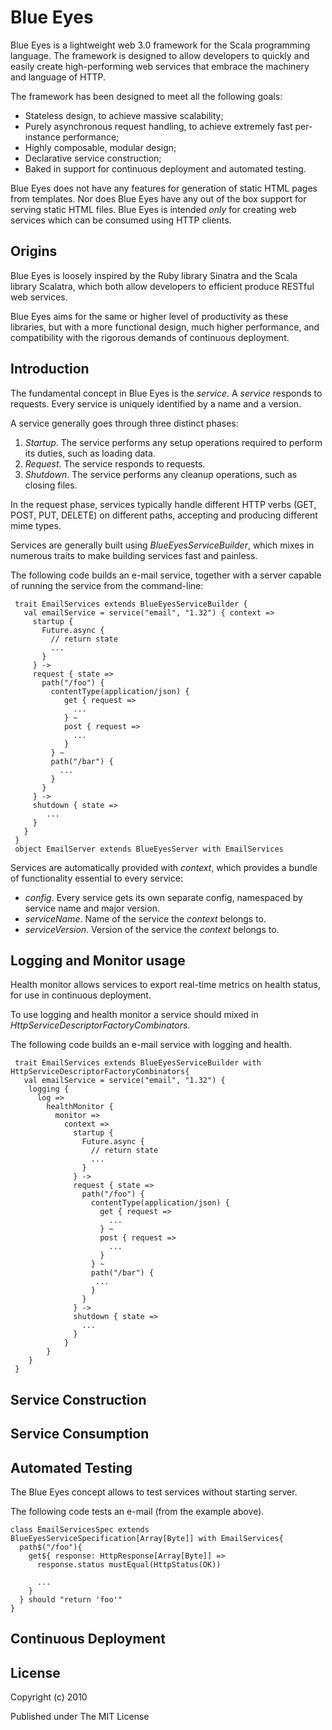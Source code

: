 Blue Eyes
=========

Blue Eyes is a lightweight web 3.0 framework for the Scala programming language. The framework is designed to allow developers to quickly and easily create high-performing web services that embrace the machinery and language of HTTP.

The framework has been designed to meet all the following goals:

  * Stateless design, to achieve massive scalability;
  * Purely asynchronous request handling, to achieve extremely fast per-instance performance;
  * Highly composable, modular design;
  * Declarative service construction;
  * Baked in support for continuous deployment and automated testing.

Blue Eyes does not have any features for generation of static HTML pages from templates. Nor does Blue Eyes have any out of the box support for serving static HTML files. Blue Eyes is intended *only* for creating web services which can be consumed using HTTP clients.

Origins
-------

Blue Eyes is loosely inspired by the Ruby library Sinatra and the Scala library Scalatra, which both allow developers to efficient produce RESTful web services.

Blue Eyes aims for the same or higher level of productivity as these libraries, but with a more functional design, much higher performance, and compatibility with the rigorous demands of continuous deployment.

Introduction
------------

The fundamental concept in Blue Eyes is the *service*. A *service* responds to requests. Every service is uniquely identified by a name and a version.

A service generally goes through three distinct phases:

  1. *Startup*. The service performs any setup operations required to perform its duties, such as loading data.
  2. *Request*. The service responds to requests.
  3. *Shutdown*. The service performs any cleanup operations, such as closing files.

In the request phase, services typically handle different HTTP verbs (GET, POST, PUT, DELETE) on different paths, accepting and producing different mime types.

Services are generally built using *BlueEyesServiceBuilder*, which mixes in numerous traits to make building services fast and painless.

The following code builds an e-mail service, together with a server capable of running the service from the command-line:

     trait EmailServices extends BlueEyesServiceBuilder {
       val emailService = service("email", "1.32") { context =>
         startup {
           Future.async {
             // return state
             ...
           }
         } ->
         request { state =>
           path("/foo") {
             contentType(application/json) {
                get { request =>
                  ...
                } ~
                post { request =>
                  ...
                }
             } ~     
             path("/bar") {
               ...
             }
           }
         } ->
         shutdown { state =>
            ...
         }
       }
     }
     object EmailServer extends BlueEyesServer with EmailServices

Services are automatically provided with *context*, which provides a bundle of functionality essential to every service:

 * *config*. Every service gets its own separate config, namespaced by service name and major version.
 * *serviceName*. Name of the service the *context* belongs to.
 * *serviceVersion*. Version of the service the *context* belongs to.

Logging and Monitor usage
--------------------
Health monitor allows services to export real-time metrics on health status, for use in continuous deployment.

To use logging and health monitor a service should mixed in *HttpServiceDescriptorFactoryCombinators*.

The following code builds an e-mail service with logging and health.

     trait EmailServices extends BlueEyesServiceBuilder with HttpServiceDescriptorFactoryCombinators{
       val emailService = service("email", "1.32") {
        logging {
          log =>
            healthMonitor {
              monitor =>
                context =>
                  startup {
                    Future.async {
                      // return state
                      ...
                    }
                  } ->
                  request { state =>
                    path("/foo") {
                      contentType(application/json) {
                        get { request =>
                          ...
                        } ~
                        post { request =>
                          ...
                        }
                      } ~
                      path("/bar") {
                       ...
                      }
                    }
                  } ->
                  shutdown { state =>
                    ...
                  }
                }
            }
        }        
     }

Service Construction
--------------------

Service Consumption
-------------------

Automated Testing
-----------------
The Blue Eyes concept allows to test services without starting server.

The following code tests an e-mail (from the example above).

    class EmailServicesSpec extends BlueEyesServiceSpecification[Array[Byte]] with EmailServices{
      path$("/foo"){
        get${ response: HttpResponse[Array[Byte]] =>
          response.status mustEqual(HttpStatus(OK))

          ...
        }
      } should "return 'foo'"
    }

Continuous Deployment
---------------------

License
-------

Copyright (c) 2010

Published under The MIT License